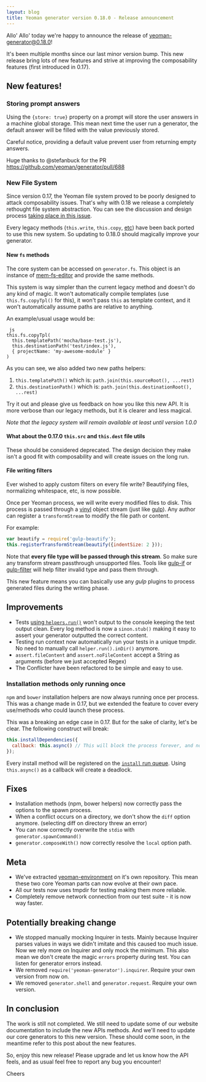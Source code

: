 ```yaml
---
layout: blog
title: Yeoman generator version 0.18.0 - Release announcement
---
```


Allo' Allo' today we're happy to announce the release of [yeoman-generator@0.18.0](https://www.npmjs.org/package/yeoman-generator)!

It's been multiple months since our last minor version bump. This new release bring lots of new features and strive at improving the composability features (first introduced in 0.17).

## New features!

### Storing prompt answers

Using the `{store: true}` property on a prompt will store the user answers in a machine global storage. This mean next time the user run a generator, the default answer will be filled with the value previously stored.

Careful notice, providing a default value prevent user from returning empty answers.

Huge thanks to @stefanbuck for the PR https://github.com/yeoman/generator/pull/688

### New File System

Since version 0.17, the Yeoman file system proved to be poorly designed to attack composability issues. That's why with 0.18 we release a completely rethought file system abstraction. You can see the discussion and design process [taking place in this issue](https://github.com/yeoman/generator/issues/658).

Every legacy methods (`this.write`, `this.copy`, [etc](http://yeoman.github.io/generator/actions.html)) have been back ported to use this new system. So updating to 0.18.0 should magically improve your generator.

#### New `fs` methods

The core system can be accessed on `generator.fs`. This object is an instance of [mem-fs-editor](https://github.com/SBoudrias/mem-fs-editor) and provide the same methods.

This system is way simpler than the current legacy method and doesn't do any kind of magic. It won't automatically compile templates (use `this.fs.copyTpl()` for this), it won't pass `this` as template context, and it won't automatically assume paths are relative to anything.

An example/usual usage would be:

```
 js
this.fs.copyTpl(
  this.templatePath('mocha/base-test.js'),
  this.destinationPath('test/index.js'),
  { projectName: 'my-awesome-module' }
)
```

As you can see, we also added two new paths helpers:

1. `this.templatePath()` which is: `path.join(this.sourceRoot(), ...rest)`
2. `this.destinationPath()` which is: `path.join(this.destinationRoot(), ...rest)`

Try it out and please give us feedback on how you like this new API. It is more verbose than our legacy methods, but it is clearer and less magical.

_Note that the legacy system will remain available at least until version 1.0.0_

#### What about the 0.17.0 `this.src` and `this.dest` file utils

These should be considered deprecated. The design decision they make isn't a good fit with composability and will create issues on the long run.

#### File writing filters

Ever wished to apply custom filters on every file write? Beautifying files, normalizing whitespace, etc, is now possible.

Once per Yeoman process, we will write every modified files to disk. This process is passed through a [vinyl](https://github.com/wearefractal/vinyl) object stream (just like [gulp](http://gulpjs.com/)). Any author can register a `transformStream` to modify the file path or content.

For example:

```js
var beautify = require('gulp-beautify');
this.registerTransformStream(beautify({indentSize: 2 }));
```

Note that **every file type will be passed through this stream**. So make sure any transform stream passthrough unsupported files. Tools like [gulp-if](https://github.com/robrich/gulp-if) or [gulp-filter](https://github.com/sindresorhus/gulp-filter) will help filter invalid type and pass them through.

This new feature means you can basically use any _gulp_ plugins to process generated files during the writing phase.

## Improvements

- Tests [using `helpers.run()`](http://yeoman.io/authoring/testing.html) won't output to the console keeping the test output clean. Every log method is now a `sinon.stub()` making it easy to assert your generator outputted the correct content.
- Testing run context now automatically run your tests in a unique tmpdir. No need to manually call `helper.run().inDir()` anymore.
- `assert.fileContent` and `assert.noFileContent` accept a String as arguments (before we just accepted Regex)
- The Conflicter have been refactored to be simple and easy to use.

### Installation methods only running once

`npm` and `bower` installation helpers are now always running once per process. This was a change made in 0.17, but we extended the feature to cover every use/methods who could launch these process.

This was a breaking an edge case in 0.17. But for the sake of clarity, let's be clear. The following construct will break:

```js
this.installDependencies({
  callback: this.async() // This will block the process forever, and node will fail
});
```

Every install method will be registered on the [`install` run queue](http://yeoman.io/authoring/running-context.html). Using `this.async()` as a callback will create a deadlock.

## Fixes

- Installation methods (npm, bower helpers) now correctly pass the options to the spawn process.
- When a conflict occurs on a directory, we don't show the `diff` option anymore. (selecting diff on directory threw an error)
- You can now correctly overwrite the `stdio` with `generator.spawnCommand()`
- `generator.composeWith()` now correctly resolve the `local` option path.

## Meta

- We've extracted [yeoman-environment](https://github.com/yeoman/environment) on it's own repository. This mean these two core Yeoman parts can now evolve at their own pace.
- All our tests now uses tmpdir for testing making them more reliable.
- Completely remove network connection from our test suite - it is now way faster.

## Potentially breaking change

- We stopped manually mocking Inquirer in tests. Mainly because Inquirer parses values in ways we didn't imitate and this caused too much issue. Now we rely more on Inquirer and only mock the minimum. This also mean we don't create the magic `errors` property during test. You can listen for generator errors instead.
- We removed `require('yeoman-generator').inquirer`. Require your own version from now on.
- We removed `generator.shell` and `generator.request`. Require your own version.

## In conclusion

The work is still not completed. We still need to update some of our website documentation to include the new APIs methods. And we'll need to update our core generators to this new version. These should come soon, in the meantime refer to this post about the new features.

So, enjoy this new release! Please upgrade and let us know how the API feels, and as usual feel free to report any bug you encounter!

Cheers
